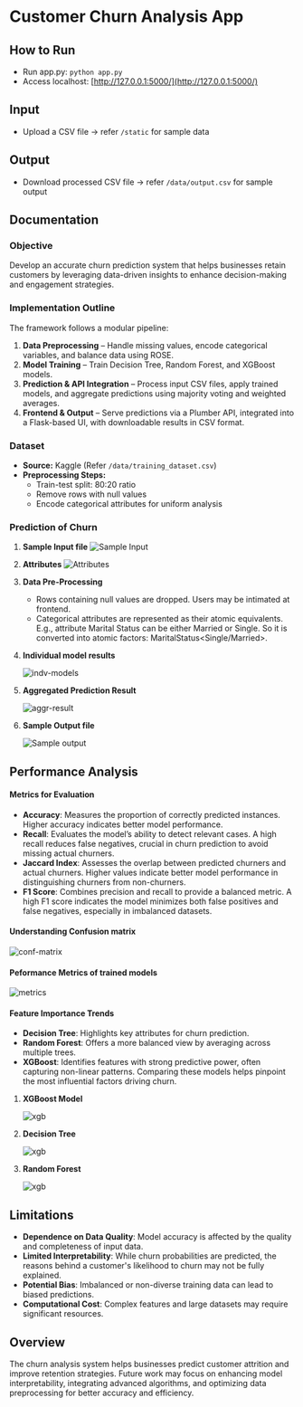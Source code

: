 # Customer Churn Analysis App

## How to Run  
- Run app.py: `python app.py`  
- Access localhost: [http://127.0.0.1:5000/](http://127.0.0.1:5000/)  

## Input  
- Upload a CSV file → refer `/static` for sample data  

## Output  
- Download processed CSV file → refer `/data/output.csv` for sample output


## Documentation  

### Objective  
Develop an accurate churn prediction system that helps businesses retain customers by leveraging data-driven insights to enhance decision-making and engagement strategies.  

### Implementation Outline  
The framework follows a modular pipeline:  

1. **Data Preprocessing** – Handle missing values, encode categorical variables, and balance data using ROSE.  
2. **Model Training** – Train Decision Tree, Random Forest, and XGBoost models.  
3. **Prediction & API Integration** – Process input CSV files, apply trained models, and aggregate predictions using majority voting and weighted averages.  
4. **Frontend & Output** – Serve predictions via a Plumber API, integrated into a Flask-based UI, with downloadable results in CSV format.  

### Dataset  
- **Source:** Kaggle (Refer `/data/training_dataset.csv`)  
- **Preprocessing Steps:**  
  - Train-test split: 80:20 ratio  
  - Remove rows with null values  
  - Encode categorical attributes for uniform analysis

### Prediction of Churn

1. **Sample Input file**
![Sample Input](data/doc-support/sample_input.png)  

2. **Attributes**
![Attributes](data/doc-support/attributes-table.png)  

3. **Data Pre-Processing**
   - Rows containing null values are dropped. Users may be intimated at frontend.
   - Categorical attributes are represented as their atomic equivalents. E.g., attribute Marital Status can be either Married or Single. So it is converted into atomic factors: MaritalStatus<Single/Married>.

4. **Individual model results**
   
    ![indv-models](data/doc-support/model-results.png)  

5. **Aggregated Prediction Result**
   
    ![aggr-result](data/doc-support/prediction-result.png)  

6. **Sample Output file**
   
    ![Sample output](data/doc-support/sample_output.png)  


## Performance Analysis

#### Metrics for Evaluation  

- **Accuracy**: Measures the proportion of correctly predicted instances. Higher accuracy indicates better model performance.  
- **Recall**: Evaluates the model’s ability to detect relevant cases. A high recall reduces false negatives, crucial in churn prediction to avoid missing actual churners.  
- **Jaccard Index**: Assesses the overlap between predicted churners and actual churners. Higher values indicate better model performance in distinguishing churners from non-churners.  
- **F1 Score**: Combines precision and recall to provide a balanced metric. A high F1 score indicates the model minimizes both false positives and false negatives, especially in imbalanced datasets.  

#### Understanding Confusion matrix

![conf-matrix](data/doc-support/con-matrix.png)  

#### Peformance Metrics of trained models

![metrics](data/doc-support/metrics.png)  

#### Feature Importance Trends
- **Decision Tree**: Highlights key attributes for churn prediction.  
- **Random Forest**: Offers a more balanced view by averaging across multiple trees.  
- **XGBoost**: Identifies features with strong predictive power, often capturing non-linear patterns. Comparing these models helps pinpoint the most influential factors driving churn.  

1. **XGBoost Model**
   
   ![xgb](data/plots/Rplot_xgb.png)
   
2. **Decision Tree**
   
   ![xgb](data/plots/Rplot_DT.png)
   
3. **Random Forest**
   
   ![xgb](data/plots/Rplot_rf.png)  

## Limitations  
- **Dependence on Data Quality**: Model accuracy is affected by the quality and completeness of input data.  
- **Limited Interpretability**: While churn probabilities are predicted, the reasons behind a customer's likelihood to churn may not be fully explained.  
- **Potential Bias**: Imbalanced or non-diverse training data can lead to biased predictions.  
- **Computational Cost**: Complex features and large datasets may require significant resources.  

## Overview  
The churn analysis system helps businesses predict customer attrition and improve retention strategies. Future work may focus on enhancing model interpretability, integrating advanced algorithms, and optimizing data preprocessing for better accuracy and efficiency.  





